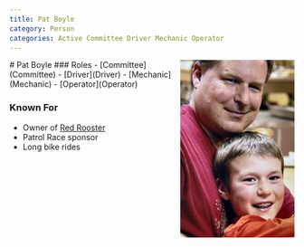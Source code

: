 ```yaml
---
title: Pat Boyle
category: Person
categories: Active Committee Driver Mechanic Operator
---
```

<img src="img/2014%20Pat%20Boyle.jpeg" alt="photo of Pat Boyle" align="right" style="width: 40%">
# Pat Boyle
### Roles
- [Committee](Committee)
- [Driver](Driver)
- [Mechanic](Mechanic)
- [Operator](Operator)

### Known For
- Owner of [Red Rooster](Red-Rooster)
- Patrol Race sponsor
- Long bike rides